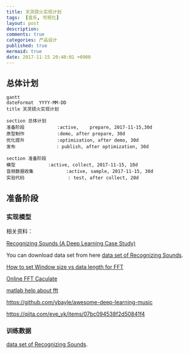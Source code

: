 ```yaml
---
title: 天灵硕火实现计划
tags:  [音乐, 可视化]
layout: post
description: 
comments: true
categories: 产品设计
published: true
mermaid: true
date: 2017-11-15 20:40:01 +0900
---
```


## 总体计划

```mermaid
gantt
dateFormat  YYYY-MM-DD
title 天灵硕火实现计划

section 总体计划
准备阶段            :active,    prepare, 2017-11-15,30d
原型制作            :demo, after prepare, 30d
优化提升            :optimization, after demo, 30d
发布               : publish, after optimization, 30d

section 准备阶段
模型            :active, collect, 2017-11-15, 10d
音频数据收集            :active, sample, 2017-11-15, 30d
实验代码                : test, after collect, 20d
```

## 准备阶段

### 实现模型

相关资料：

[Recognizing Sounds (A Deep Learning Case Study)](https://medium.com/@awjuliani/recognizing-sounds-a-deep-learning-case-study-1bc37444d44d)

You can download data set from here [data set of Recognizing Sounds](https://medium.com/@awjuliani/hi-rajat-e0bf4b96dfeb).

[How to set Window size vs data length for FFT](https://stackoverflow.com/questions/5570355/window-size-vs-data-length-for-fft)

[Online FFT Caculate](https://sooeet.com/math/online-fft-calculator.php?cb=1)

[matlab help about fft](http://jp.mathworks.com/help/matlab/ref/fft.html?s_tid=gn_loc_drop)

https://github.com/ybayle/awesome-deep-learning-music


https://qiita.com/eve_yk/items/07bc094538f2d50841f4

### 训练数据

[data set of Recognizing Sounds](https://medium.com/@awjuliani/hi-rajat-e0bf4b96dfeb).
